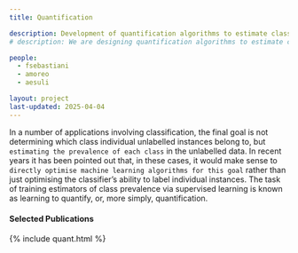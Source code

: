```yaml
---
title: Quantification

description: Development of quantification algorithms to estimate class prevalence
# description: We are designing quantification algorithms to estimate class prevalence

people:
  - fsebastiani
  - amoreo
  - aesuli

layout: project
last-updated: 2025-04-04
---
```


In a number of applications involving classification, the final goal is not determining which class individual unlabelled instances belong to, but `estimating the prevalence of each class` in the unlabelled data. In recent years it has been pointed out that, in these cases, it would make sense to `directly optimise machine learning algorithms for this goal` rather than just optimising the classifier’s ability to label individual instances. The task of training estimators of class prevalence via supervised learning is known as learning to quantify, or, more simply, quantification. 

  
<div id="publications" style="font-size: 0.9rem;">
    <h4>Selected Publications</h4>
    {% include quant.html %}
</div>

